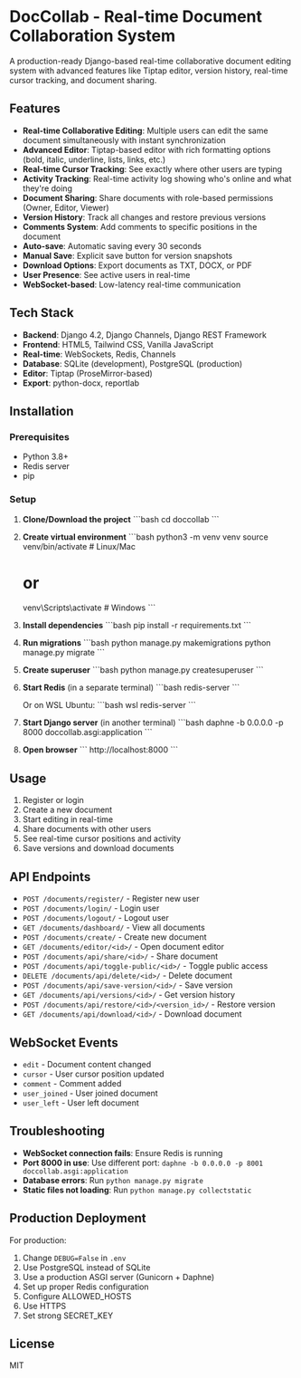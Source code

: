 # DocCollab - Real-time Document Collaboration System

A production-ready Django-based real-time collaborative document editing system with advanced features like Tiptap editor, version history, real-time cursor tracking, and document sharing.

## Features

- **Real-time Collaborative Editing**: Multiple users can edit the same document simultaneously with instant synchronization
- **Advanced Editor**: Tiptap-based editor with rich formatting options (bold, italic, underline, lists, links, etc.)
- **Real-time Cursor Tracking**: See exactly where other users are typing
- **Activity Tracking**: Real-time activity log showing who's online and what they're doing
- **Document Sharing**: Share documents with role-based permissions (Owner, Editor, Viewer)
- **Version History**: Track all changes and restore previous versions
- **Comments System**: Add comments to specific positions in the document
- **Auto-save**: Automatic saving every 30 seconds
- **Manual Save**: Explicit save button for version snapshots
- **Download Options**: Export documents as TXT, DOCX, or PDF
- **User Presence**: See active users in real-time
- **WebSocket-based**: Low-latency real-time communication

## Tech Stack

- **Backend**: Django 4.2, Django Channels, Django REST Framework
- **Frontend**: HTML5, Tailwind CSS, Vanilla JavaScript
- **Real-time**: WebSockets, Redis, Channels
- **Database**: SQLite (development), PostgreSQL (production)
- **Editor**: Tiptap (ProseMirror-based)
- **Export**: python-docx, reportlab

## Installation

### Prerequisites

- Python 3.8+
- Redis server
- pip

### Setup

1. **Clone/Download the project**
   \`\`\`bash
   cd doccollab
   \`\`\`

2. **Create virtual environment**
   \`\`\`bash
   python3 -m venv venv
   source venv/bin/activate  # Linux/Mac
   # or
   venv\Scripts\activate  # Windows
   \`\`\`

3. **Install dependencies**
   \`\`\`bash
   pip install -r requirements.txt
   \`\`\`

4. **Run migrations**
   \`\`\`bash
   python manage.py makemigrations
   python manage.py migrate
   \`\`\`

5. **Create superuser**
   \`\`\`bash
   python manage.py createsuperuser
   \`\`\`

6. **Start Redis** (in a separate terminal)
   \`\`\`bash
   redis-server
   \`\`\`
   
   Or on WSL Ubuntu:
   \`\`\`bash
   wsl
   redis-server
   \`\`\`

7. **Start Django server** (in another terminal)
   \`\`\`bash
   daphne -b 0.0.0.0 -p 8000 doccollab.asgi:application
   \`\`\`

8. **Open browser**
   \`\`\`
   http://localhost:8000
   \`\`\`

## Usage

1. Register or login
2. Create a new document
3. Start editing in real-time
4. Share documents with other users
5. See real-time cursor positions and activity
6. Save versions and download documents

## API Endpoints

- `POST /documents/register/` - Register new user
- `POST /documents/login/` - Login user
- `POST /documents/logout/` - Logout user
- `GET /documents/dashboard/` - View all documents
- `POST /documents/create/` - Create new document
- `GET /documents/editor/<id>/` - Open document editor
- `POST /documents/api/share/<id>/` - Share document
- `POST /documents/api/toggle-public/<id>/` - Toggle public access
- `DELETE /documents/api/delete/<id>/` - Delete document
- `POST /documents/api/save-version/<id>/` - Save version
- `GET /documents/api/versions/<id>/` - Get version history
- `POST /documents/api/restore/<id>/<version_id>/` - Restore version
- `GET /documents/api/download/<id>/` - Download document

## WebSocket Events

- `edit` - Document content changed
- `cursor` - User cursor position updated
- `comment` - Comment added
- `user_joined` - User joined document
- `user_left` - User left document

## Troubleshooting

- **WebSocket connection fails**: Ensure Redis is running
- **Port 8000 in use**: Use different port: `daphne -b 0.0.0.0 -p 8001 doccollab.asgi:application`
- **Database errors**: Run `python manage.py migrate`
- **Static files not loading**: Run `python manage.py collectstatic`

## Production Deployment

For production:
1. Change `DEBUG=False` in `.env`
2. Use PostgreSQL instead of SQLite
3. Use a production ASGI server (Gunicorn + Daphne)
4. Set up proper Redis configuration
5. Configure ALLOWED_HOSTS
6. Use HTTPS
7. Set strong SECRET_KEY

## License

MIT
